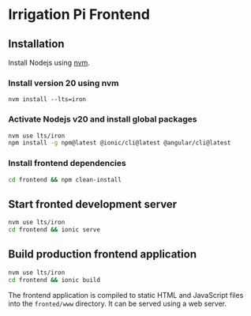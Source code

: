 # Irrigation Pi Frontend

## Installation

Install Nodejs using [nvm](https://github.com/nvm-sh/nvm#installing-and-updating).

### Install version 20 using nvm

```shell
nvm install --lts=iron
```

### Activate Nodejs v20 and install global packages

```zsh
nvm use lts/iron
npm install -g npm@latest @ionic/cli@latest @angular/cli@latest
```

### Install frontend dependencies

```zsh
cd frontend && npm clean-install
```

## Start fronted development server

```zsh
nvm use lts/iron
cd frontend && ionic serve
```


## Build production frontend application

```zsh
nvm use lts/iron
cd frontend && ionic build
```
The frontend application is compiled to static HTML and JavaScript files into the `fronted/www` directory. It can be served using a web server.
